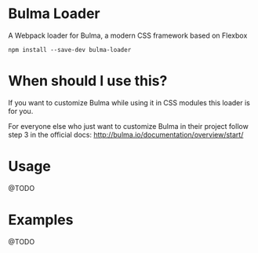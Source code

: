 # Bulma Loader

A Webpack loader for Bulma, a modern CSS framework based on Flexbox

```
npm install --save-dev bulma-loader
```

# When should I use this?

If you want to customize Bulma while using it in CSS modules this loader is for you.

For everyone else who just want to customize Bulma in their project follow step 3 in the official docs: http://bulma.io/documentation/overview/start/

# Usage

@TODO

# Examples

@TODO